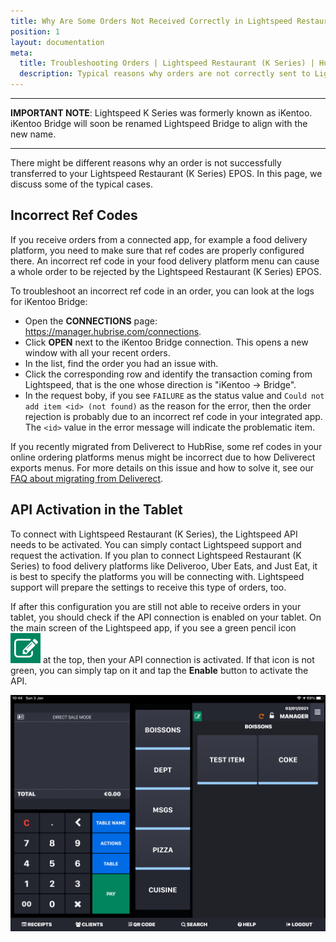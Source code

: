 ```yaml
---
title: Why Are Some Orders Not Received Correctly in Lightspeed Restaurant (K Series)?
position: 1
layout: documentation
meta:
  title: Troubleshooting Orders | Lightspeed Restaurant (K Series) | HubRise
  description: Typical reasons why orders are not correctly sent to Lightspeed Restaurant (K Series), some troubleshooting strategies and how to fix the issues.
---
```


---

**IMPORTANT NOTE**: Lightspeed K Series was formerly known as iKentoo. iKentoo Bridge will soon be renamed Lightspeed Bridge to align with the new name.

---

There might be different reasons why an order is not successfully transferred to your Lightspeed Restaurant (K Series) EPOS. In this page, we discuss some of the typical cases.

## Incorrect Ref Codes

If you receive orders from a connected app, for example a food delivery platform, you need to make sure that ref codes are properly configured there. An incorrect ref code in your food delivery platform menu can cause a whole order to be rejected by the Lightspeed Restaurant (K Series) EPOS.

To troubleshoot an incorrect ref code in an order, you can look at the logs for iKentoo Bridge:

- Open the **CONNECTIONS** page: https://manager.hubrise.com/connections.
- Click **OPEN** next to the iKentoo Bridge connection. This opens a new window with all your recent orders.
- In the list, find the order you had an issue with.
- Click the corresponding row and identify the transaction coming from Lightspeed, that is the one whose direction is "iKentoo -> Bridge".
- In the request boby, if you see `FAILURE` as the status value and `Could not add item <id> (not found)` as the reason for the error, then the order rejection is probably due to an incorrect ref code in your integrated app. The `<id>` value in the error message will indicate the problematic item.

If you recently migrated from Deliverect to HubRise, some ref codes in your online ordering platforms menus might be incorrect due to how Deliverect exports menus. For more details on this issue and how to solve it, see our [FAQ about migrating from Deliverect](/apps/ikentoo-lightspeed/faqs/migrating-from-deliverect/).

## API Activation in the Tablet

To connect with Lightspeed Restaurant (K Series), the Lightspeed API needs to be activated. You can simply contact Lightspeed support and request the activation.
If you plan to connect Lightspeed Restaurant (K Series) to food delivery platforms like Deliveroo, Uber Eats, and Just Eat, it is best to specify the platforms you will be connecting with. Lightspeed support will prepare the settings to receive this type of orders, too.

If after this configuration you are still not able to receive orders in your tablet, you should check if the API connection is enabled on your tablet. On the main screen of the Lightspeed app, if you see a green pencil icon <InlineImage width="28" height="28">![Green pencil icon](../../images/011-ikentoo-api-icon.png)</InlineImage> at the top, then your API connection is activated. If that icon is not green, you can simply tap on it and tap the **Enable** button to activate the API.

![Main screen of the Lightspeed app with the green icon indicating that API connection is enabled.](../../images/010-ikentoo-main-screen.png)
